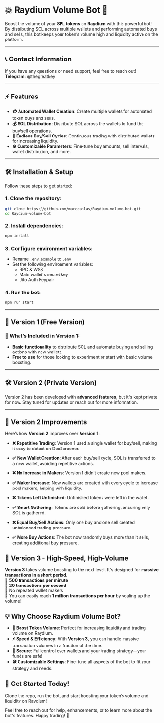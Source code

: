 
# 💥 Raydium Volume Bot 🚀

Boost the volume of your **SPL tokens** on **Raydium** with this powerful bot!  
By distributing SOL across multiple wallets and performing automated buys and sells, this bot keeps your token’s volume high and liquidity active on the platform.

---

## 📞 **Contact Information**

If you have any questions or need support, feel free to reach out!  
**Telegram**: [@thegreatkey](https://t.me/thegreatkey)

---

## ⚡ **Features**  
- **💳 Automated Wallet Creation**: Create multiple wallets for automated token buys and sells.
- **💰 SOL Distribution**: Distribute SOL across the wallets to fund the buy/sell operations.
- **🔄 Endless Buy/Sell Cycles**: Continuous trading with distributed wallets for increasing liquidity.
- **⚙️ Customizable Parameters**: Fine-tune buy amounts, sell intervals, wallet distribution, and more.

---

## 🛠️ **Installation & Setup**

Follow these steps to get started:

### 1. Clone the repository:
```bash
git clone https://github.com/marccanlas/Raydium-volume-bot.git
cd Raydium-volume-bot
```

### 2. Install dependencies:
```bash
npm install
```

### 3. Configure environment variables:

- Rename `.env.example` to `.env`  
- Set the following environment variables:
  - RPC & WSS  
  - Main wallet's secret key  
  - Jito Auth Keypair

### 4. Run the bot:
```bash
npm run start
```

---

## 🏅 **Version 1** (Free Version)

### 🚨 **What’s Included in Version 1**:
- **Basic functionality** to distribute SOL and automate buying and selling actions with new wallets.
- **Free to use** for those looking to experiment or start with basic volume boosting.

---

## 🛠️ **Version 2 (Private Version)**

Version 2 has been developed with **advanced features**, but it's kept private for now. Stay tuned for updates or reach out for more information.

---

## 🔄 **Version 2 Improvements**  
Here’s how **Version 2** improves over **Version 1**:

- **❌ Repetitive Trading**: Version 1 used a single wallet for buy/sell, making it easy to detect on DexScreener.
- **✅ New Wallet Creation**: After each buy/sell cycle, SOL is transferred to a new wallet, avoiding repetitive actions.
  
- **❌ No Increase in Makers**: Version 1 didn’t create new pool makers.
- **✅ Maker Increase**: New wallets are created with every cycle to increase pool makers, helping with liquidity.

- **❌ Tokens Left Unfinished**: Unfinished tokens were left in the wallet.
- **✅ Smart Gathering**: Tokens are sold before gathering, ensuring only SOL is gathered.

- **❌ Equal Buy/Sell Actions**: Only one buy and one sell created unbalanced trading pressure.
- **✅ More Buy Actions**: The bot now randomly buys more than it sells, creating additional buy pressure.


## 🚀 **Version 3 - High-Speed, High-Volume**  
**Version 3** takes volume boosting to the next level. It's designed for **massive transactions in a short period**.  
🔹 **500 transactions per minute**  
🔹 **20 transactions per second**  
🔹 No repeated wallet makers  
🔹 You can easily reach **1 million transactions per hour** by scaling up the volume!

## 💡 **Why Choose Raydium Volume Bot?**

- **💪 Boost Token Volume**: Perfect for increasing liquidity and trading volume on Raydium.
- **⚡ Speed & Efficiency**: With **Version 3**, you can handle massive transaction volumes in a fraction of the time.
- **🔐 Secure**: Full control over wallets and your trading strategy—your funds are safe!
- **🛠️ Customizable Settings**: Fine-tune all aspects of the bot to fit your strategy and needs.


## 🚀 **Get Started Today!**  
Clone the repo, run the bot, and start boosting your token’s volume and liquidity on Raydium!

Feel free to reach out for help, enhancements, or to learn more about the bot's features. Happy trading! 🌟

